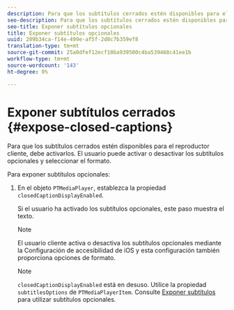 ```yaml
---
description: Para que los subtítulos cerrados estén disponibles para el reproductor cliente, debe activarlos. El usuario puede activar o desactivar los subtítulos opcionales y seleccionar el formato.
seo-description: Para que los subtítulos cerrados estén disponibles para el reproductor cliente, debe activarlos. El usuario puede activar o desactivar los subtítulos opcionales y seleccionar el formato.
seo-title: Exponer subtítulos opcionales
title: Exponer subtítulos opcionales
uuid: 209b34ca-f14e-499e-af5f-2d8c7b359ef8
translation-type: tm+mt
source-git-commit: 25a0dfef12ecf10ba939500c4ba539468c41ee1b
workflow-type: tm+mt
source-wordcount: '143'
ht-degree: 0%

---
```



# Exponer subtítulos cerrados {#expose-closed-captions}

Para que los subtítulos cerrados estén disponibles para el reproductor cliente, debe activarlos. El usuario puede activar o desactivar los subtítulos opcionales y seleccionar el formato.

Para exponer subtítulos opcionales:

1. En el objeto `PTMediaPlayer`, establezca la propiedad `closedCaptionDisplayEnabled`.

   Si el usuario ha activado los subtítulos opcionales, este paso muestra el texto.

   >[!NOTE]
   >
   >El usuario cliente activa o desactiva los subtítulos opcionales mediante la Configuración de accesibilidad de iOS y esta configuración también proporciona opciones de formato.

   >[!NOTE]
   >
   >`closedCaptionDisplayEnabled` está en desuso. Utilice la propiedad `subtitlesOptions` de `PTMediaPlayerItem`. Consulte [Exponer subtítulos](../../tvsdk-1.4-for-ios/c-psdk-ios-1.4-closed-captioning-and-subtitles-ios/t-psdk-ios-1.4-subtitles-exposing-ios.md) para utilizar subtítulos opcionales.